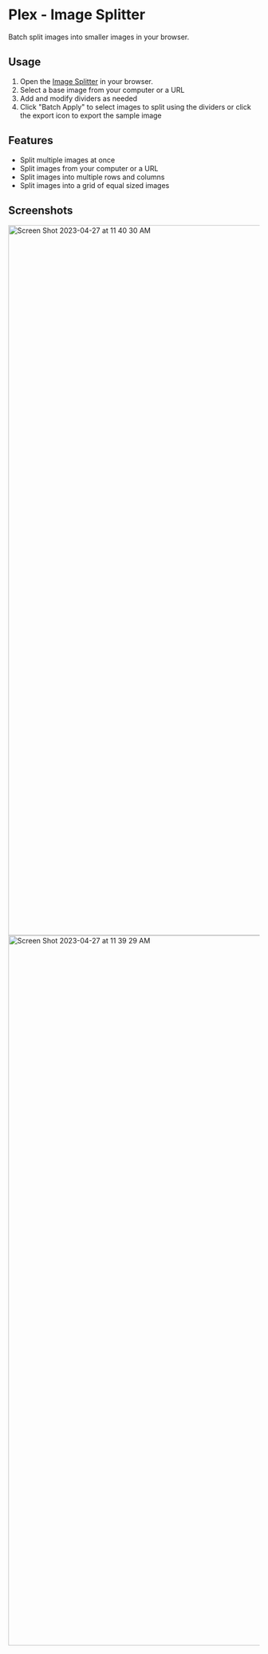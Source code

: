# Plex - Image Splitter

Batch split images into smaller images in your browser.

## Usage

1. Open the [Image Splitter](https://plex.omar-ibrahim.com) in your browser.
2. Select a base image from your computer or a URL
3. Add and modify dividers as needed
4. Click "Batch Apply" to select images to split using the dividers or click the export icon to export the sample image

## Features

- Split multiple images at once
- Split images from your computer or a URL
- Split images into multiple rows and columns
- Split images into a grid of equal sized images

## Screenshots

<img width="1420" alt="Screen Shot 2023-04-27 at 11 40 30 AM" src="https://user-images.githubusercontent.com/51462341/234931606-639d9891-142f-4475-a5e9-94d607d744f4.png">
<img width="1420" alt="Screen Shot 2023-04-27 at 11 39 29 AM" src="https://user-images.githubusercontent.com/51462341/234931617-808b36e5-7048-43c4-8b37-825d0ed0cfbf.png">
